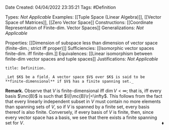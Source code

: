 <div class="topSpace"></div>

Date Created: 04/04/2022 23:35:21
Tags: #Definition

Types: _Not Applicable_
Examples: [[Tuple Space (Linear Algebra)]], [[Vector Space of Matrices]], [[Zero Vector Space]]
Constructions: [[Coordinate Representation of Finite-dim. Vector Spaces]]
Generalizations: _Not Applicable_

Properties: [[Dimension of subspace less than dimension of vector space (finite-dim.; strict iff proper)]]
Sufficiencies: [[Isomorphic vector spaces finite-dim. iff finite-dim.]]
Equivalences: [[Linear isomorphism between finite-dim vector spaces and tuple spaces]]
Justifications: _Not Applicable_

``` ad-Definition
title: Definition.

_Let $K$ be a field. A vector space $V$ over $K$ is said to be **finite-dimensional** if $V$ has a finite spanning set._

```

**Remark.** Observe that $V$ is finite-dimensional iff $\dim V<\infty$; that is, iff every basis $\mc{B}$ is such that $\l|\mc{B}\r|<\infty$. This follows from the fact that every linearly independent subset in $V$ must contain no more elements than spanning sets of $V$, so if $V$ is spanned by a finite set, every basis thereof is also finite. Conversely, if every basis of $V$ is finite, then, since every vector space has a basis, we see that there exists a finite spanning set for $V$.<span style="float:right;">$\blacklozenge$</span>
